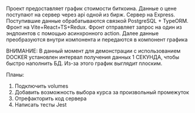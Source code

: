 Проект предоставляет график стоимости биткоина. Данные о цене поступают на сервер через api одной из бирж.
Сервер на Express. Поступившие данные обрабатываются связкой PostgreSQL + TypeORM. Фронт на Vite+React+TS+Redux. Фронт отправляет запрос на один из эндпоинтов с помощью асинхронного action. Далее данные преобразуются внутри компонента и передаются в компонент графика

ВНИМАНИЕ: В данный момент для демонстрации с использованием DOCKER установлен интервал получения данных 1 СЕКУНДА, чтобы быстро наполнить БД. Из-за этого график выглядит плоским.

Планы:
1. Подключить volumes
2. Добавить возможность выбора курса за произвольный промежуток
3. Отрефакторить код сервера
4. Написать тесты Jest